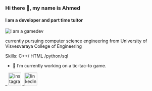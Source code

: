 ### Hi there 👋, my name is Ahmed 
#### I am a developer and part time tuitor
![I am a gamedev](https://www.kyivsoftsolutions.com/wp-content/uploads/2020/08/python-development-banner.png)

currently pursuing computer science engineering from University of Visvesvaraya College of Engineering

Skills: C++/ HTML /python/sql

- 🔭 I’m currently working on a tic-tac-to game.


_ [<img src='https://cdn.jsdelivr.net/npm/simple-icons@3.0.1/icons/instagram.svg' alt='instagram' height='40'>](https://www.instagram.com/syedahmed3791/)
_[<img src='https://cdn.jsdelivr.net/npm/simple-icons@3.0.1/icons/linkedin.svg' alt='linkedin' height='40'>](https://www.linkedin.com/in/syed-ahmed-32697a221/)
